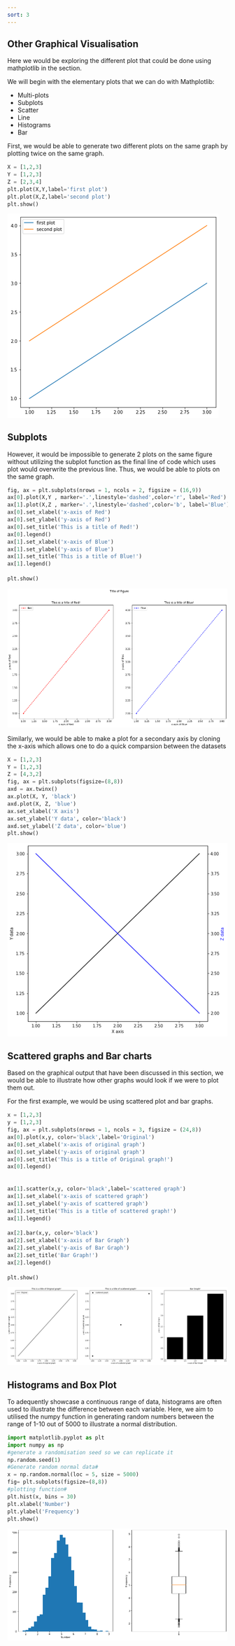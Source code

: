 ```yaml
---
sort: 3
---
```

## Other Graphical Visualisation

Here we would be exploring the different plot that could be done using mathplotlib in the section.

We will begin with the elementary plots that we can do with Mathplotlib:
* Multi-plots 
* Subplots
* Scatter
* Line
* Histograms
* Bar

First, we would be able to generate two different plots on the same graph by plotting twice on the same graph.


```python
X = [1,2,3]
Y = [1,2,3]
Z = [2,3,4]
plt.plot(X,Y,label='first plot')
plt.plot(X,Z,label='second plot')
plt.show()
```
![WorkshopImage 8](https://raw.githubusercontent.com/darren1998s/darren1998s.github.io/main/assets/images/tfi/basics%20plt/WorkshopImage8.png)

## Subplots

However, it would be impossible to generate 2 plots on the same figure without utilizing the subplot function as the final line of code which uses plot would overwrite the previous line. Thus, we would be able to plots on the same graph.


```python
fig, ax = plt.subplots(nrows = 1, ncols = 2, figsize = (16,9))
ax[0].plot(X,Y , marker='.',linestyle='dashed',color='r', label='Red')
ax[1].plot(X,Z , marker='.',linestyle='dashed',color='b', label='Blue')
ax[0].set_xlabel('x-axis of Red')
ax[0].set_ylabel('y-axis of Red')
ax[0].set_title('This is a title of Red!')
ax[0].legend()
ax[1].set_xlabel('x-axis of Blue')
ax[1].set_ylabel('y-axis of Blue')
ax[1].set_title('This is a title of Blue!')
ax[1].legend()

plt.show()
```
![WorkshopImage 9](https://raw.githubusercontent.com/darren1998s/darren1998s.github.io/main/assets/images/tfi/basics%20plt/WorkshopImage9.png)


Similarly, we would be able to make a plot for a secondary axis by cloning the x-axis which allows one to do a quick comparsion between the datasets
```python
X = [1,2,3]
Y = [1,2,3]
Z = [4,3,2]
fig, ax = plt.subplots(figsize=(8,8))
axd = ax.twinx()
ax.plot(X, Y, 'black')
axd.plot(X, Z, 'blue')
ax.set_xlabel('X axis')
ax.set_ylabel('Y data', color='black')
axd.set_ylabel('Z data', color='blue')
plt.show()
```
![WorkshopImage 10](https://raw.githubusercontent.com/darren1998s/darren1998s.github.io/main/assets/images/tfi/basics%20plt/WorkshopImage10.png)
## Scattered graphs and Bar charts

Based on the graphical output that have been discussed in this section, we would be able to illustrate how other graphs would look if we were to plot them out.

For the first example, we would be using scattered plot and bar graphs.
```python
x = [1,2,3]
y = [1,2,3]
fig, ax = plt.subplots(nrows = 1, ncols = 3, figsize = (24,8))
ax[0].plot(x,y, color='black',label='Original')
ax[0].set_xlabel('x-axis of original graph')
ax[0].set_ylabel('y-axis of original graph')
ax[0].set_title('This is a title of Original graph!')
ax[0].legend()


ax[1].scatter(x,y, color='black',label='scattered graph')
ax[1].set_xlabel('x-axis of scattered graph')
ax[1].set_ylabel('y-axis of scattered graph')
ax[1].set_title('This is a title of scattered graph!')
ax[1].legend()

ax[2].bar(x,y, color='black')
ax[2].set_xlabel('x-axis of Bar Graph')
ax[2].set_ylabel('y-axis of Bar Graph')
ax[2].set_title('Bar Graph!')
ax[2].legend()

plt.show()
```
![WorkshopImage 11](https://raw.githubusercontent.com/darren1998s/darren1998s.github.io/main/assets/images/tfi/basics%20plt/WorkshopImage11.png)

## Histograms and Box Plot
To adequently showcase a continuous range of data, histograms are often used to illustrate the difference between each variable. Here, we aim to utilised the numpy function in generating random numbers between the range of 1-10 out of 5000 to illustrate a normal distribution. 

```python
import matplotlib.pyplot as plt
import numpy as np
#generate a randomisation seed so we can replicate it 
np.random.seed(1)
#Generate random normal data#
x = np.random.normal(loc = 5, size = 5000)
fig= plt.subplots(figsize=(8,8))
#plotting function#
plt.hist(x, bins = 30)
plt.xlabel('Number')
plt.ylabel('Frequency')
plt.show()
```
![WorkshopImage 13](https://raw.githubusercontent.com/darren1998s/darren1998s.github.io/main/assets/images/tfi/basics%20plt/WorkshopImage13.png)
